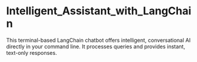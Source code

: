 # Intelligent_Assistant_with_LangChain
This terminal-based LangChain chatbot offers intelligent, conversational AI directly in your command line. It processes queries and provides instant, text-only responses.
